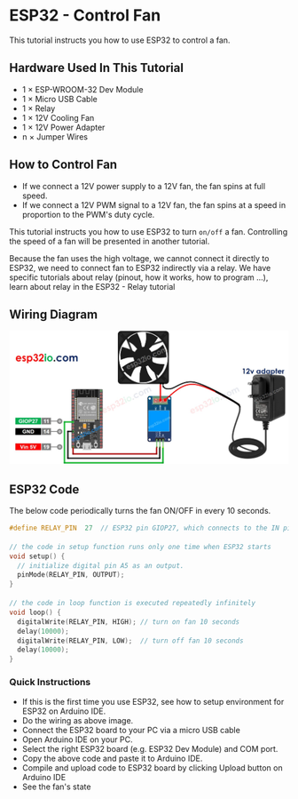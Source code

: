 # ESP32 - Control Fan

This tutorial instructs you how to use ESP32 to control a fan.


## Hardware Used In This Tutorial

  * 1	×	ESP-WROOM-32 Dev Module	
  * 1	×	Micro USB Cable	
  * 1	×	Relay	
  * 1	×	12V Cooling Fan	
  * 1	×	12V Power Adapter	
  * n	×	Jumper Wires

## How to Control Fan

  * If we connect a 12V power supply to a 12V fan, the fan spins at full speed.
  * If we connect a 12V PWM signal to a 12V fan, the fan spins at a speed in proportion to the PWM's duty cycle.

This tutorial instructs you how to use ESP32 to turn `on/off` a fan. Controlling the speed of a fan will be presented in another tutorial.

Because the fan uses the high voltage, we cannot connect it directly to ESP32, we need to connect fan to ESP32 indirectly via a relay. We have specific tutorials about relay (pinout, how it works, how to program ...), learn about relay in the ESP32 - Relay tutorial

## Wiring Diagram

![](figs/fig_3_1.jpg)

## ESP32 Code

The below code periodically turns the fan ON/OFF in every 10 seconds.

```c++
#define RELAY_PIN  27  // ESP32 pin GIOP27, which connects to the IN pin of relay

// the code in setup function runs only one time when ESP32 starts
void setup() {
  // initialize digital pin A5 as an output.
  pinMode(RELAY_PIN, OUTPUT);
}

// the code in loop function is executed repeatedly infinitely
void loop() {
  digitalWrite(RELAY_PIN, HIGH); // turn on fan 10 seconds
  delay(10000);
  digitalWrite(RELAY_PIN, LOW);  // turn off fan 10 seconds
  delay(10000);
}

```

### Quick Instructions

  * If this is the first time you use ESP32, see how to setup environment for ESP32 on Arduino IDE.
  * Do the wiring as above image.
  * Connect the ESP32 board to your PC via a micro USB cable
  * Open Arduino IDE on your PC.
  * Select the right ESP32 board (e.g. ESP32 Dev Module) and COM port.
  * Copy the above code and paste it to Arduino IDE.
  * Compile and upload code to ESP32 board by clicking Upload button on Arduino IDE
  * See the fan's state


